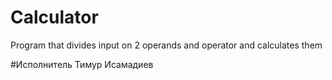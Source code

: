 # Calculator
Program that divides input on 2 operands and operator and calculates them

#Исполнитель
Тимур Исамадиев
